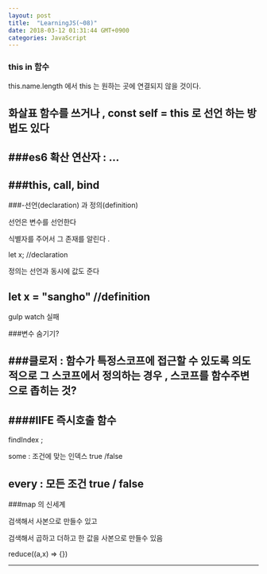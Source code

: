 ```yaml
---
layout: post
title:  "LearningJS(~08)"
date: 2018-03-12 01:31:44 GMT+0900 
categories: JavaScript
---
```


### this in 함수
this.name.length 에서 this 는 원하는 곳에 연결되지 않을 것이다.

화살표 함수를 쓰거나 ,  const self = this 로 선언 하는 방법도 있다
---
###es6 확산 연산자 : ...
---
###this, call, bind 
---
###-선언(declaration) 과 정의(definition)

선언은 변수를 선언한다

식별자를 주어서 그 존재를 알린다 .

let x;  //declaration  

정의는 선언과 동시에 값도 준다

let x = "sangho" //definition
---

gulp watch 실패


###변수 숨기기?


###클로저 : 함수가 특정스코프에 접근할 수 있도록 의도적으로 그 스코프에서 정의하는 경우 , 스코프를 함수주변으로 좁히는 것?
---

⁭####IIFE 즉시호출 함수
---
findIndex ;

some : 조건에 맞는 인덱스 true /false 

every : 모든 조건 true / false 
---

###map 의 신세계 

검색해서 사본으로 만들수 있고

검색해서 곱하고 더하고 한 값을 사본으로 만들수 있음


reduce((a,x) => {})

---
